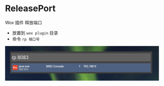 # ReleasePort
Wox 插件 释放端口

+ 放置到 `wox plugin` 目录
+ 命令 `rp 端口号`

![](https://github.com/7polo/ReleasePort/blob/master/%E6%88%AA%E5%9B%BE.png)
